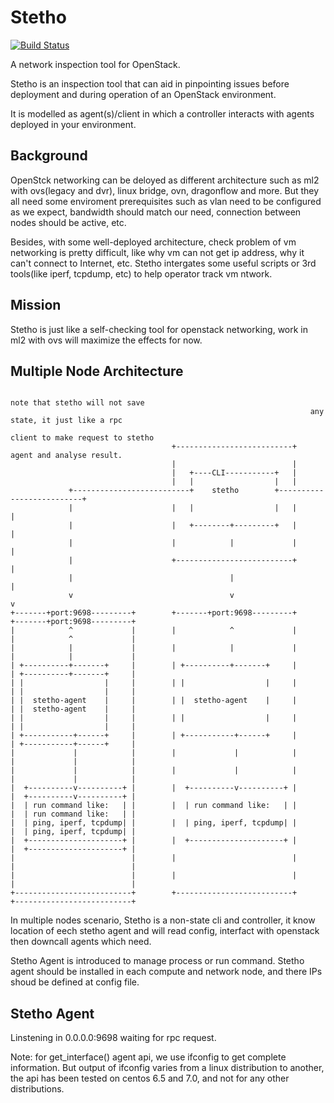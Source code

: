 # Stetho
[![Build Status](https://travis-ci.org/unitedstack/stetho.svg?branch=master)](https://travis-ci.org/unitedstack/stetho)

A network inspection tool for OpenStack.

Stetho is an inspection tool that can aid in pinpointing issues before deployment and during operation of an OpenStack environment.

It is modelled as agent(s)/client in which a controller interacts with agents deployed in your environment.

## Background

OpenStck networking can be deloyed as different architecture such as ml2 with ovs(legacy and dvr), linux bridge, ovn, dragonflow and more. But they all need some enviroment prerequisites such as vlan need to be configured as we expect, bandwidth should match our need, connection between nodes should be active, etc.

Besides, with some well-deployed architecture, check problem of vm networking is pretty difficult, like why vm can not get ip address, why it can't connect to Internet, etc. Stetho intergates some useful scripts or 3rd tools(like iperf, tcpdump, etc) to help operator track vm ntwork.

## Mission

Stetho is just like a self-checking tool for openstack networking, work in ml2 with ovs will maximize the effects for now.

## Multiple Node Architecture

```
                                                                   note that stetho will not save
                                                                   any state, it just like a rpc
                                                                   client to make request to stetho
                                    +--------------------------+   agent and analyse result.
                                    |                          |
                                    |   +----CLI-----------+   |
                                    |   |                  |   |
             +--------------------------+    stetho        +--------------------------+
             |                      |   |                  |   |                      |
             |                      |   +--------+---------+   |                      |
             |                      |            |             |                      |
             |                      +--------------------------+                      |
             |                                   |                                    |
             v                                   v                                    v
+-------+port:9698---------+        +-------+port:9698---------+         +-------+port:9698---------+
|            ^             |        |            ^             |         |            ^             |
|            |             |        |            |             |         |            |             |
| +----------+-------+     |        | +----------+-------+     |         | +----------+-------+     |
| |                  |     |        | |                  |     |         | |                  |     |
| |  stetho-agent    |     |        | |  stetho-agent    |     |         | |  stetho-agent    |     |
| |                  |     |        | |                  |     |         | |                  |     |
| +-----------+------+     |        | +-----------+------+     |         | +-----------+------+     |
|             |            |        |             |            |         |             |            |
|             |            |        |             |            |         |             |            |
|  +----------v----------+ |        |  +----------v----------+ |         |  +----------v----------+ |
|  | run command like:   | |        |  | run command like:   | |         |  | run command like:   | |
|  | ping, iperf, tcpdump| |        |  | ping, iperf, tcpdump| |         |  | ping, iperf, tcpdump| |
|  +---------------------+ |        |  +---------------------+ |         |  +---------------------+ |
|                          |        |                          |         |                          |
|                          |        |                          |         |                          |
+--------------------------+        +--------------------------+         +--------------------------+
```

In multiple nodes scenario, Stetho is a non-state cli and controller, it know location of eech stetho agent and will read config, interfact with openstack then downcall agents which need. 

Stetho Agent is introduced to manage process or run command. Stetho agent should be installed in each compute and network node, and there IPs shoud be defined at config file.

## Stetho Agent

Linstening in 0.0.0.0:9698 waiting for rpc request.

Note: for get_interface() agent api, we use ifconfig to get complete information. But output of ifconfig varies from a linux distribution to another, the api has been tested on centos 6.5 and 7.0, and not for any other distributions.
